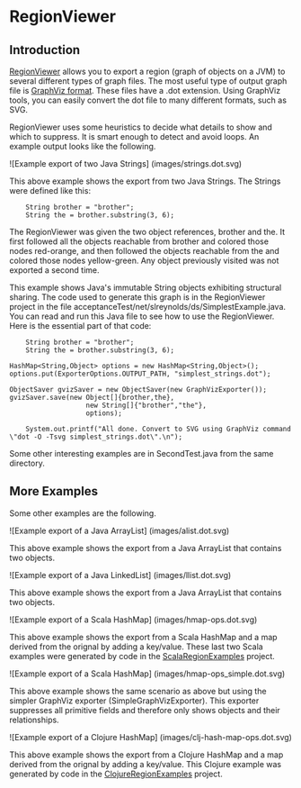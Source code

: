 # RegionViewer #

## Introduction ##

[RegionViewer](http://github.com/stevenreyn/RegionViewer)
allows you to export a region (graph of objects on a JVM) to several different 
types of graph files. The most useful type of output graph file is 
[GraphViz format](http://www.graphviz.org/). These files have a .dot extension. 
Using GraphViz tools, you can easily convert the dot file to many different formats, 
such as SVG.

RegionViewer uses some heuristics to decide what details to show and which to
suppress. It is smart enough to detect and avoid loops. An example output
looks like the following.

![Example export of two Java Strings] (images/strings.dot.svg)

This above example shows the export from two Java Strings. The Strings were 
defined like this:

        String brother = "brother";
        String the = brother.substring(3, 6);
    
The RegionViewer was given the two object references, brother and the. It first
followed all the objects reachable from brother and colored those nodes
red-orange, and then followed the objects reachable from the and colored those
nodes yellow-green. Any object previously visited was not exported a second time.

This example shows Java's immutable String objects exhibiting structural sharing.
The code used to generate this graph is in the RegionViewer project in the file
acceptanceTest/net/slreynolds/ds/SimplestExample.java. You can read and run this Java file
to see how to use the RegionViewer. Here is the essential part of that code:


        String brother = "brother";
        String the = brother.substring(3, 6);

	HashMap<String,Object> options = new HashMap<String,Object>();
	options.put(ExporterOptions.OUTPUT_PATH, "simplest_strings.dot");
	    
	ObjectSaver gvizSaver = new ObjectSaver(new GraphVizExporter());
	gvizSaver.save(new Object[]{brother,the},
	    		       new String[]{"brother","the"}, 
	    		       options);

        System.out.printf("All done. Convert to SVG using GraphViz command \"dot -O -Tsvg simplest_strings.dot\".\n");

Some other interesting examples are in SecondTest.java from the same directory. 

## More Examples ##

Some other examples are the following.

![Example export of a Java ArrayList] (images/alist.dot.svg)

This above example shows the export from a Java ArrayList that contains two objects.

![Example export of a Java LinkedList] (images/llist.dot.svg)

This above example shows the export from a Java ArrayList that contains two objects.

![Example export of a Scala HashMap] (images/hmap-ops.dot.svg)

This above example shows the export from a Scala HashMap and a map derived
from the orignal by adding a key/value. These last two Scala examples were generated by 
code in the [ScalaRegionExamples](http://github.com/stevenreyn/ScalaRegionExamples) 
project.

![Example export of a Scala HashMap] (images/hmap-ops_simple.dot.svg)

This above example shows the same scenario as above but using the simpler GraphViz
exporter (SimpleGraphVizExporter). This exporter suppresses all primitive fields 
and therefore only shows objects and their relationships.

![Example export of a Clojure HashMap] (images/clj-hash-map-ops.dot.svg)

This above example shows the export from a Clojure HashMap and a map derived
from the orignal by adding a key/value. This Clojure example was generated by 
code in the [ClojureRegionExamples](http://github.com/stevenreyn/ClojureRegionExamples) 
project.


